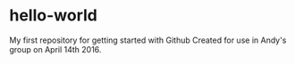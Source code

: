 # hello-world
My first repository for getting started with Github
Created for use in Andy's group on April 14th 2016.
